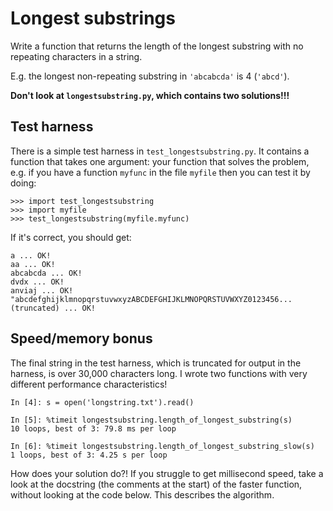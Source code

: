 # Longest substrings

Write a function that returns the length of the longest substring with
no repeating characters in a string.

E.g. the longest non-repeating substring in `'abcabcda'` is 4 (`'abcd'`).

**Don't look at `longestsubstring.py`, which contains two solutions!!!**

## Test harness

There is a simple test harness in `test_longestsubstring.py`. It contains a
function that takes one argument: your function that solves the problem, e.g.
if you have a function `myfunc` in the file `myfile` then you can test it by
doing:

```
>>> import test_longestsubstring
>>> import myfile
>>> test_longestsubstring(myfile.myfunc)
```

If it's correct, you should get:

```
a ... OK!
aa ... OK!
abcabcda ... OK!
dvdx ... OK!
anviaj ... OK!
"abcdefghijklmnopqrstuvwxyzABCDEFGHIJKLMNOPQRSTUVWXYZ0123456... (truncated) ... OK!
```

## Speed/memory bonus

The final string in the test harness, which is truncated for output in the
harness, is over 30,000 characters long. I wrote two functions with very
different performance characteristics!

```
In [4]: s = open('longstring.txt').read()

In [5]: %timeit longestsubstring.length_of_longest_substring(s)
10 loops, best of 3: 79.8 ms per loop

In [6]: %timeit longestsubstring.length_of_longest_substring_slow(s)
1 loops, best of 3: 4.25 s per loop
```

How does your solution do?! If you struggle to get millisecond speed, take a
look at the docstring (the comments at the start) of the faster function,
without looking at the code below. This describes the algorithm. 

